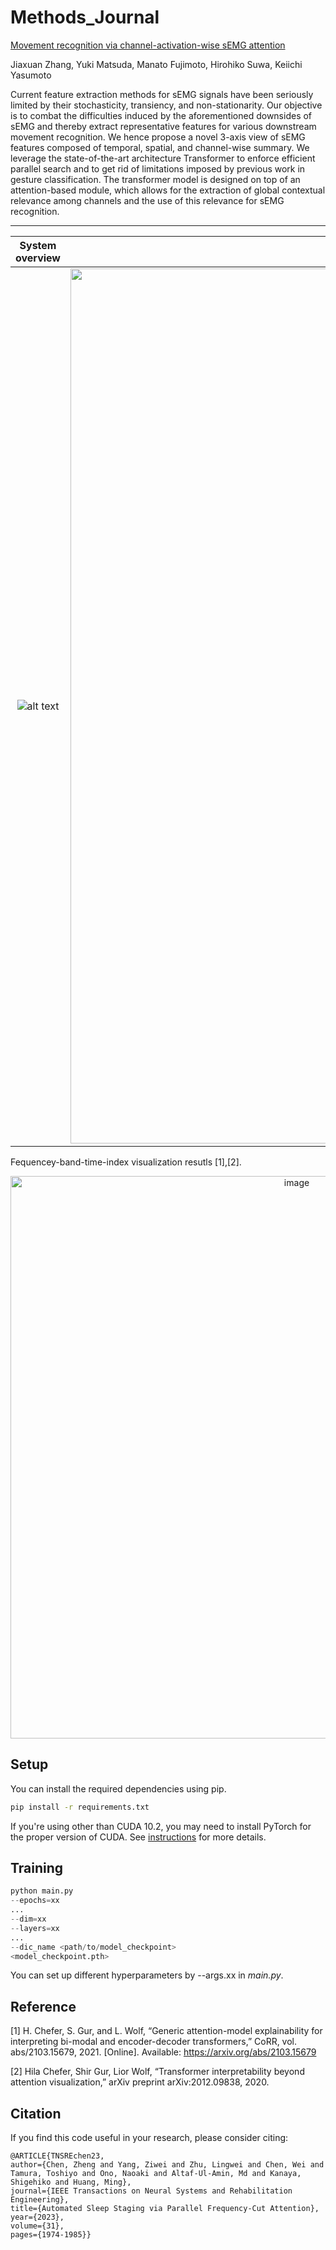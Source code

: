 # Methods_Journal

[Movement recognition via channel-activation-wise sEMG attention](https://www.sciencedirect.com/science/article/pii/S1046202323001093)

Jiaxuan Zhang, Yuki Matsuda, Manato Fujimoto, Hirohiko Suwa, Keiichi Yasumoto

Current feature extraction methods for sEMG signals have been seriously limited by their stochasticity, transiency, and non-stationarity.
Our objective is to combat the difficulties induced by the aforementioned downsides of sEMG and thereby extract representative features for various downstream movement recognition.
We hence propose a novel 3-axis view of sEMG features composed of temporal, spatial, and channel-wise summary. We leverage the state-of-the-art architecture Transformer to enforce efficient parallel search and to get rid of limitations imposed by previous work in gesture classification. The transformer model is designed on top of an attention-based module, which allows for the extraction of global contextual relevance among channels and the use of this relevance for sEMG recognition. 

---------------------------------------------------------------------------------------------------------------------


System overview             |  Time-frequency patching
:-------------------------:|:-------------------------:
![alt text](https://github.com/kekecyo/Methods_Journal/assets/154519750/9987e529-d54d-4cbd-9c03-6defb924b75f)  | <img width="1400" alt="image" src="https://github.com/kekecyo/Methods_Journal/assets/154519750/9d3be752-d8fd-4a1d-bd06-d65afd589863">


Fequencey-band-time-index visualization resutls [1],[2].

<p align="center">
<img width="900" alt="image" src="https://user-images.githubusercontent.com/34312998/133877630-9b2f2eec-11e0-4d41-8c36-5afd02dd78d6.png">
</p>




## Setup

You can install the required dependencies using pip.

```bash
pip install -r requirements.txt
```

If you're using other than CUDA 10.2, you may need to install PyTorch for the proper version of CUDA. See [instructions](https://pytorch.org/get-started/locally/) for more details.

## Training

```python
python main.py 
--epochs=xx
...
--dim=xx
--layers=xx
...
--dic_name <path/to/model_checkpoint> 
<model_checkpoint.pth>
```

You can set up different hyperparameters by --args.xx in _main.py_.

## Reference

[1] H. Chefer, S. Gur, and L. Wolf, “Generic attention-model explainability for interpreting bi-modal and encoder-decoder transformers,” CoRR, vol. abs/2103.15679, 2021. [Online]. Available: https://arxiv.org/abs/2103.15679

[2] Hila Chefer, Shir Gur, Lior Wolf, “Transformer interpretability beyond attention visualization,” arXiv preprint arXiv:2012.09838, 2020.

## Citation
If you find this code useful in your research, please consider citing:

    @ARTICLE{TNSREchen23,
  	author={Chen, Zheng and Yang, Ziwei and Zhu, Lingwei and Chen, Wei and Tamura, Toshiyo and Ono, Naoaki and Altaf-Ul-Amin, Md and Kanaya, Shigehiko and Huang, Ming},
  	journal={IEEE Transactions on Neural Systems and Rehabilitation Engineering}, 
  	title={Automated Sleep Staging via Parallel Frequency-Cut Attention}, 
  	year={2023},
  	volume={31},
  	pages={1974-1985}}




